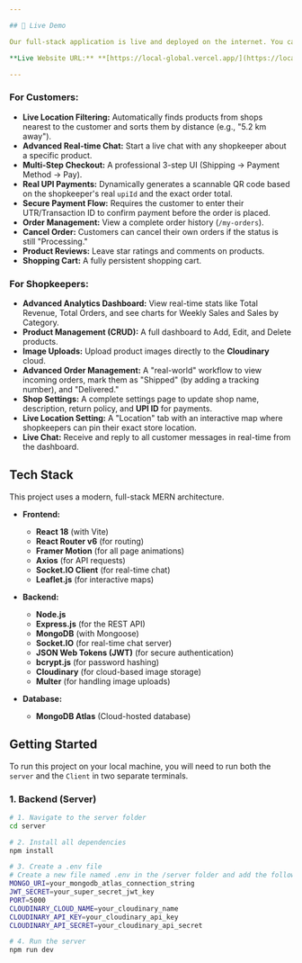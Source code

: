 ```yaml
---

## 🚀 Live Demo

Our full-stack application is live and deployed on the internet. You can test the "live location" features, real-time chat, and the complete checkout process right now.

**Live Website URL:** **[https://local-global.vercel.app/](https://local-global.vercel.app/)**

---
```






### For Customers:
* **Live Location Filtering:** Automatically finds products from shops nearest to the customer and sorts them by distance (e.g., "5.2 km away").
* **Advanced Real-time Chat:** Start a live chat with any shopkeeper about a specific product.
* **Multi-Step Checkout:** A professional 3-step UI (Shipping $\rightarrow$ Payment Method $\rightarrow$ Pay).
* **Real UPI Payments:** Dynamically generates a scannable QR code based on the shopkeeper's real `upiId` and the exact order total.
* **Secure Payment Flow:** Requires the customer to enter their UTR/Transaction ID to confirm payment before the order is placed.
* **Order Management:** View a complete order history (`/my-orders`).
* **Cancel Order:** Customers can cancel their own orders if the status is still "Processing."
* **Product Reviews:** Leave star ratings and comments on products.
* **Shopping Cart:** A fully persistent shopping cart.

### For Shopkeepers:
* **Advanced Analytics Dashboard:** View real-time stats like Total Revenue, Total Orders, and see charts for Weekly Sales and Sales by Category.
* **Product Management (CRUD):** A full dashboard to Add, Edit, and Delete products.
* **Image Uploads:** Upload product images directly to the **Cloudinary** cloud.
* **Advanced Order Management:** A "real-world" workflow to view incoming orders, mark them as "Shipped" (by adding a tracking number), and "Delivered."
* **Shop Settings:** A complete settings page to update shop name, description, return policy, and **UPI ID** for payments.
* **Live Location Setting:** A "Location" tab with an interactive map where shopkeepers can pin their exact store location.
* **Live Chat:** Receive and reply to all customer messages in real-time from the dashboard.

## Tech Stack

This project uses a modern, full-stack MERN architecture.

* **Frontend:**
    * **React 18** (with Vite)
    * **React Router v6** (for routing)
    * **Framer Motion** (for all page animations)
    * **Axios** (for API requests)
    * **Socket.IO Client** (for real-time chat)
    * **Leaflet.js** (for interactive maps)

* **Backend:**
    * **Node.js**
    * **Express.js** (for the REST API)
    * **MongoDB** (with Mongoose)
    * **Socket.IO** (for real-time chat server)
    * **JSON Web Tokens (JWT)** (for secure authentication)
    * **bcrypt.js** (for password hashing)
    * **Cloudinary** (for cloud-based image storage)
    * **Multer** (for handling image uploads)

* **Database:**
    * **MongoDB Atlas** (Cloud-hosted database)

## Getting Started

To run this project on your local machine, you will need to run both the `server` and the `Client` in two separate terminals.

### 1. Backend (Server)

```bash
# 1. Navigate to the server folder
cd server

# 2. Install all dependencies
npm install

# 3. Create a .env file
# Create a new file named .env in the /server folder and add the following variables:
MONGO_URI=your_mongodb_atlas_connection_string
JWT_SECRET=your_super_secret_jwt_key
PORT=5000
CLOUDINARY_CLOUD_NAME=your_cloudinary_name
CLOUDINARY_API_KEY=your_cloudinary_api_key
CLOUDINARY_API_SECRET=your_cloudinary_api_secret

# 4. Run the server
npm run dev



